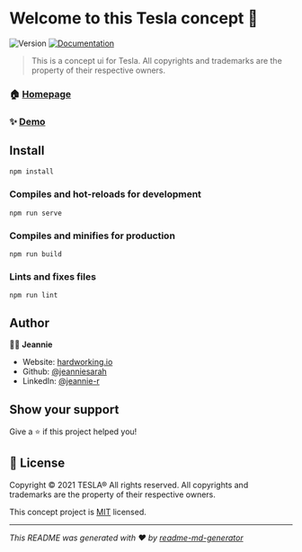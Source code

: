 # Welcome to this Tesla concept 👋

![Version](https://img.shields.io/badge/version-0.1.0-blue.svg?cacheSeconds=2592000)
[![Documentation](https://img.shields.io/badge/documentation-yes-brightgreen.svg)](https://github.com/jeanniesarah/tesla-concept#readme)

> This is a concept ui for Tesla. All copyrights and trademarks are the property of their respective owners.

### 🏠 [Homepage](https://github.com/jeanniesarah/tesla-concept)

### ✨ [Demo](https://tesla-concept.netlify.app)

## Install

```sh
npm install
```

### Compiles and hot-reloads for development

```
npm run serve
```

### Compiles and minifies for production

```
npm run build
```

### Lints and fixes files

```
npm run lint
```

## Author

👩‍💻 **Jeannie**

- Website: [hardworking.io](https://hardworking.io)
- Github: [@jeanniesarah](https://github.com/jeanniesarah)
- LinkedIn: [@jeannie-r](https://linkedin.com/in/jeannie-r)

## Show your support

Give a ⭐️ if this project helped you!

## 📝 License

Copyright © 2021 TESLA&#174; All rights reserved. All copyrights and trademarks are the property of their respective owners.<br />

This concept project is [MIT](https://github.com/jeanniesarah/cyberpunk-2077-concept/blob/master/LICENSE) licensed.

---

_This README was generated with ❤️ by [readme-md-generator](https://github.com/kefranabg/readme-md-generator)_
